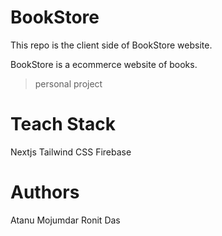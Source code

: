 # BookStore 
This repo is the client side of BookStore website.

BookStore is a ecommerce website of books.
> personal project

# Teach Stack
Nextjs
Tailwind CSS
Firebase

# Authors
Atanu Mojumdar
Ronit Das